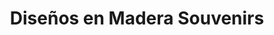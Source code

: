 ---
title: "Diseños en Madera Souvenirs"
url: /santa-ana/disenos-en-madera-souvenirs/
shop: Andenken
---